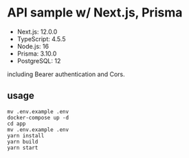 # API sample w/ Next.js, Prisma

- Next.js: 12.0.0
- TypeScript: 4.5.5
- Node.js: 16
- Prisma: 3.10.0
- PostgreSQL: 12

including Bearer authentication and Cors.

## usage

```
mv .env.example .env
docker-compose up -d
cd app
mv .env.example .env
yarn install
yarn build
yarn start
```
